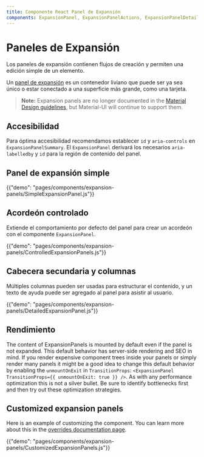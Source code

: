 ```yaml
---
title: Componente React Panel de Expansión
components: ExpansionPanel, ExpansionPanelActions, ExpansionPanelDetails, ExpansionPanelSummary
---
```


# Paneles de Expansión

<p class="description">Los paneles de expansión contienen flujos de creación y permiten una edición simple de un elemento.</p>

Un [panel de expansión](https://material.io/archive/guidelines/components/expansion-panels.html) es un contenedor liviano que puede ser ya sea único o estar conectado a una superficie más grande, como una tarjeta.

> **Note:** Expansion panels are no longer documented in the [Material Design guidelines](https://material.io/), but Material-UI will continue to support them.

## Accesibilidad

Para óptima accesibilidad recomendamos establecer `id` y `aria-controls` en `ExpansionPanelSummary`. El `ExpansionPanel` derivará los necesarios `aria-labelledby` y `id` para la región de contenido del panel.

## Panel de expansión simple

{{"demo": "pages/components/expansion-panels/SimpleExpansionPanel.js"}}

## Acordeón controlado

Extiende el comportamiento por defecto del panel para crear un acordeón con el componente `ExpansionPanel`.

{{"demo": "pages/components/expansion-panels/ControlledExpansionPanels.js"}}

## Cabecera secundaria y columnas

Múltiples columnas pueden ser usadas para estructurar el contenido, y un texto de ayuda puede ser agregado al panel para asistir al usuario.

{{"demo": "pages/components/expansion-panels/DetailedExpansionPanel.js"}}

## Rendimiento

The content of ExpansionPanels is mounted by default even if the panel is not expanded. This default behavior has server-side rendering and SEO in mind. If you render expensive component trees inside your panels or simply render many panels it might be a good idea to change this default behavior by enabling the `unmountOnExit` in `TransitionProps`: `<ExpansionPanel TransitionProps={{ unmountOnExit: true }} />`. As with any performance optimization this is not a silver bullet. Be sure to identify bottlenecks first and then try out these optimization strategies.

## Customized expansion panels

Here is an example of customizing the component. You can learn more about this in the [overrides documentation page](/customization/components/).

{{"demo": "pages/components/expansion-panels/CustomizedExpansionPanels.js"}}